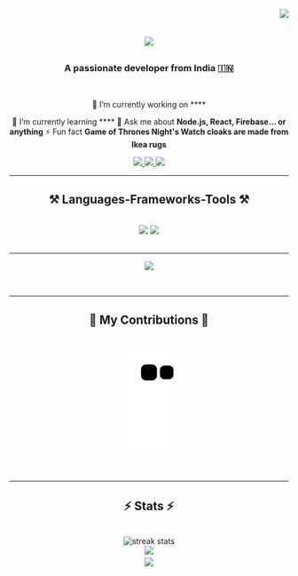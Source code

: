 <img align="right" src="https://visitor-badge.laobi.icu/badge?page_id=rajveerkhanduja.rajveerkhanduja" />
<h1 align="center">
    <img src="https://readme-typing-svg.herokuapp.com/?font=Righteous&size=35&center=true&vCenter=true&width=500&height=70&duration=4000&lines=Hi+There!+👋;+I'm+Rajveer+Singh+Khanduja!;" />
</h1>
<h3 align="center">A passionate developer from India 🇮🇳</h3>
<br/>
<div align="center">
 
 🔭 I’m currently working on ****
 
 🌱 I’m currently learning ****
💬 Ask me about **Node.js, React, Firebase... or anything**
⚡ Fun fact **Game of Thrones Night's Watch cloaks are made from Ikea rugs**
 </div>
 
<div align="center"> 
  <a href="mailto:rajveerkhanduja@gmail.com">
    <img src="https://img.shields.io/badge/Gmail-333333?style=for-the-badge&logo=gmail&logoColor=red" />
  </a>
  <a href="https://linkedin.com/in/rajveer-singh-khanduja" target="_blank">
    <img src="https://img.shields.io/badge/LinkedIn-0077B5?style=for-the-badge&logo=linkedin&logoColor=white" target="_blank" />
  </a>
  <a href="https://personal-portfolio-alpha-sable.vercel.app/" target="_blank">
     <img src="https://img.shields.io/badge/Portfolio-FF5722?style=for-the-badge&logo=todoist&logoColor=white" target="_blank" /> <!-- sqlite, safari, google-chrome are other good icon options -->
  </a>
</div>
 <hr/>
 
<h2 align="center">⚒️ Languages-Frameworks-Tools ⚒️</h2>
<br/>
<div align="center">
    <img src="https://skillicons.dev/icons?i=react,html,css,vscode,github,figma,tailwind,git" />
    <img src="https://skillicons.dev/icons?i=nodejs,python,javascript,c,cpp,nextjs,mysql" /><br>
</div>
<br/>
<hr/>

<p align="center">

  <img  align=top flex-grow=1 src="https://leetcard.jacoblin.cool/rajveerkhanduja74?theme=transparent&font=Nunito&ext=heatmap"/>  
</p>
<br/>
<hr/>
<div align="center">
  <h2>🐍 My Contributions 🐍</h2>
  <br>
  <img src="https://github.com/rajveerkhanduja/rajveerkhanduja/blob/output/github-contribution-grid-snake.svg"/>
  <br/><br/><br/>
</div>
<hr/>
<h2 align="center">⚡ Stats ⚡</h2>
<br>
<div align=center>
    <img width=390 src="https://github-readme-streak-stats.herokuapp.com/?user=rajveerkhanduja&theme=vue-dark&hide_border=false" alt="streak stats"/>
    <br/>
    <img width=390 src="https://github-readme-stats.vercel.app/api?username=rajveerkhanduja&theme=vue-dark&show_icons=true&hide_border=false&count_private=true"/>
  <br/>
  <img width=390 align="center" src="https://github-readme-stats.vercel.app/api/top-langs/?username=rajveerkhanduja&theme=vue-dark&show_icons=true&hide_border=false&layout=compact"/>
</div>
<br/>

